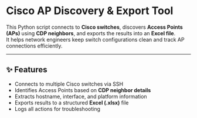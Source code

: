 # Cisco AP Discovery & Export Tool

This Python script connects to **Cisco switches**, discovers **Access Points (APs)** using **CDP neighbors**, and exports the results into an **Excel file**.  
It helps network engineers keep switch configurations clean and track AP connections efficiently.  

---

## ✨ Features
- Connects to multiple Cisco switches via SSH  
- Identifies Access Points based on **CDP neighbor details**  
- Extracts hostname, interface, and platform information  
- Exports results to a structured **Excel (.xlsx)** file  
- Logs all actions for troubleshooting  


